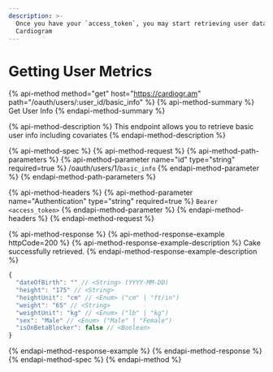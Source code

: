 ```yaml
---
description: >-
  Once you have your `access_token`, you may start retrieving user data from
  Cardiogram
---
```


# Getting User Metrics

{% api-method method="get" host="https://cardiogr.am" path="/oauth/users/:user\_id/basic\_info" %}
{% api-method-summary %}
Get User Info
{% endapi-method-summary %}

{% api-method-description %}
This endpoint allows you to retrieve basic user info including covariates
{% endapi-method-description %}

{% api-method-spec %}
{% api-method-request %}
{% api-method-path-parameters %}
{% api-method-parameter name="id" type="string" required=true %}
/oauth/users/1/`basic_info`
{% endapi-method-parameter %}
{% endapi-method-path-parameters %}

{% api-method-headers %}
{% api-method-parameter name="Authentication" type="string" required=true %}
`Bearer <access_token>`
{% endapi-method-parameter %}
{% endapi-method-headers %}
{% endapi-method-request %}

{% api-method-response %}
{% api-method-response-example httpCode=200 %}
{% api-method-response-example-description %}
Cake successfully retrieved.
{% endapi-method-response-example-description %}

```javascript
{
  "dateOfBirth": "" // <String> (YYYY-MM-DD)
  "height": "175" // <String>
  "heightUnit": "cm" // <Enum> ("cm" | "ft/in")
  "weight": "65" // <String>
  "weightUnit": "kg" // <Enum> ("lb" | "kg")
  "sex": "Male" // <Enum> ("Male" | "Female")
  "isOnBetaBlocker": false // <Boolean>
}
```
{% endapi-method-response-example %}
{% endapi-method-response %}
{% endapi-method-spec %}
{% endapi-method %}
